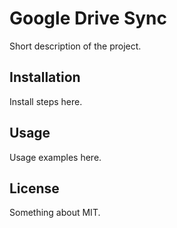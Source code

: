 # Google Drive Sync

Short description of the project.

## Installation

Install steps here.

## Usage

Usage examples here.

## License

Something about MIT.
